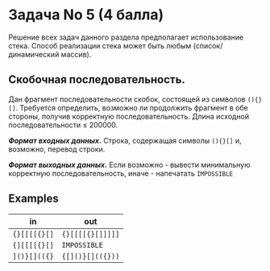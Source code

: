 # Задача No 5 (4 балла)
Решение всех задач данного раздела предполагает использование стека. Способ
реализации стека может
быть любым (список/динамический массив).

## Скобочная последовательность.
Дан фрагмент последовательности скобок, состоящей из символов ```(){}[]```.
Требуется определить, возможно ли продолжить фрагмент в обе стороны, получив
корректную последовательность.
Длина исходной последовательности ≤ 200000.

***Формат входных данных.*** Строка, содержащая символы ```(){}[]``` и,
возможно, перевод строки.

***Формат выходных данных.*** Если возможно - вывести минимальную корректную
последовательность, иначе - напечатать `IMPOSSIBLE​`

## Examples
| in | out |
|----|-----|
|```{}[[[[{}[]```|```{}[[[[{}[]]]]]```|
|```{][[[[{}[]```|```IMPOSSIBLE```|
|```]()}[](({}```|```{[]()}[](({}))```|